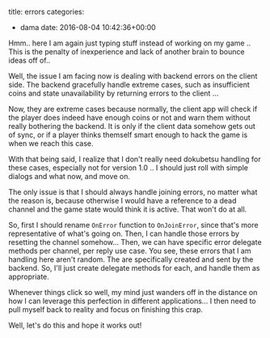 title: errors
categories:
- dama
date: 2016-08-04 10:42:36+00:00

Hmm.. here I am again just typing stuff instead of working on my game .. This is the penalty of inexperience and lack of another brain to bounce ideas off of..

Well, the issue I am facing now is dealing with backend errors on the client side. The backend gracefully handle extreme cases, such as insufficient coins and state unavailability by returning errors to the client ...

Now, they are extreme cases because normally, the client app will check if the player does indeed have enough coins or not and warn them without really bothering the backend. It is only if the client data somehow gets out of sync, or if a player thinks themself smart enough to hack the game is when we reach this case.

With that being said, I realize that I don't really need dokubetsu handling for these cases, especially not for version 1.0 .. I should just roll with simple dialogs and what now, and move on.

The only issue is that I should always handle joining errors, no matter what the reason is, because otherwise I would have a reference to a dead channel and the game state would think it is active. That won't do at all.

So, first I should rename `OnError` function to `OnJoinError`, since that's more representative of what's going on. Then, I can handle those errors by resetting the channel somehow... Then, we can have specific error delegate methods per channel, per reply use case. You see, these errors that I am handling here aren't random. The are specifically created and sent by the backend. So, I'll just create delegate methods for each, and handle them as appropriate.

Whenever things click so well, my mind just wanders off in the distance on how I can leverage this perfection in different applications... I then need to pull myself back to reality and focus on finishing this crap.

Well, let's do this and hope it works out!

